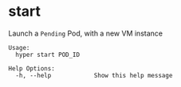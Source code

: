 # start

Launch a `Pending` Pod, with a new VM instance

	Usage:
	  hyper start POD_ID

	Help Options:
	  -h, --help            Show this help message
